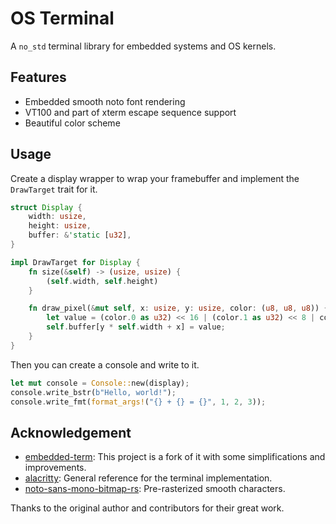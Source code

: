 # OS Terminal

A `no_std` terminal library for embedded systems and OS kernels.

## Features

- Embedded smooth noto font rendering
- VT100 and part of xterm escape sequence support
- Beautiful color scheme

## Usage

Create a display wrapper to wrap your framebuffer and implement the `DrawTarget` trait for it.

```rust
struct Display {
    width: usize,
    height: usize,
    buffer: &'static [u32],
}

impl DrawTarget for Display {
    fn size(&self) -> (usize, usize) {
        (self.width, self.height)
    }

    fn draw_pixel(&mut self, x: usize, y: usize, color: (u8, u8, u8)) {
        let value = (color.0 as u32) << 16 | (color.1 as u32) << 8 | color.2 as u32;
        self.buffer[y * self.width + x] = value;
    }
}
```

Then you can create a console and write to it.

```rust
let mut console = Console::new(display);
console.write_bstr(b"Hello, world!");
console.write_fmt(format_args!("{} + {} = {}", 1, 2, 3));
```

## Acknowledgement

- [embedded-term](https://github.com/rcore-os/embedded-term): This project is a fork of it with some simplifications and improvements.
- [alacritty](https://github.com/CyberFlameGO/alacritty): General reference for the terminal implementation.
- [noto-sans-mono-bitmap-rs](https://github.com/phip1611/noto-sans-mono-bitmap-rs): Pre-rasterized smooth characters.

Thanks to the original author and contributors for their great work.
